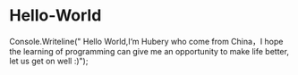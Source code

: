 # Hello-World
Console.Writeline("
Hello World,I‘m Hubery who come from China，I hope the learning of programming can give me an opportunity to make life better, let us get on well :)");
